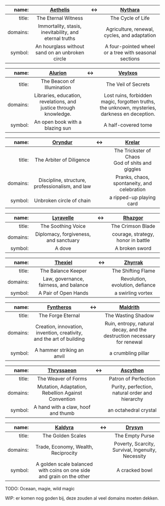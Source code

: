
|    name: |          [Aethelis](../Pantheon/Aethelis.md)           | &harr; |           [Nythara](../Pantheon/Nythara.md)           |
| -------: | :----------------------------------------------------: | ------ | :---------------------------------------------------: |
|   title: |                  The Eternal Witness                   |        |                   The Cycle of Life                   |
| domains: | Immortality, stasis, inevitability, and eternal truths |        |     Agriculture, renewal, cycles, and adaptation      |
|  symbol: |    An hourglass without sand on an unbroken circle     |        | A four-pointed wheel or a tree with seasonal sections |


|    name: |                 [Alurion](../Pantheon/Alurion.md)                 | &harr; |                               [Veylxos](../Pantheon/Veylxos.md)                               |
| -------: | :---------------------------------------------------------------: | ------ | :-------------------------------------------------------------------------------------------: |
|   title: |                    The Beacon of Illumination                     |        |                                      The Veil of Secrets                                      |
| domains: | Libraries, education, revelations, and justice through knowledge. |        | Lost ruins, forbidden magic, forgotten truths, the unknown, mysteries, darkness en deception. |
|  symbol: |                  An open book with a blazing sun                  |        |                                      A half-covered tome                                      |

|    name: |        [Oryndur](../Pantheon/Oryndur.md)        | &harr; |          [Krelar](../Pantheon/Krelar.md)           |
| -------: | :---------------------------------------------: | ------ | :------------------------------------------------: |
|   title: |            The Arbiter of Diligence             |        | The Trickster of Chaos<br>God of shits and giggles |
| domains: | Discipline, structure, professionalism, and law |        |    Pranks, chaos, spontaneity, and celebration     |
|  symbol: |            Unbroken circle of chain             |        |              a ripped-up playing card              |

|    name: | [Lyravelle](../Pantheon/Lyravelle.md) | &harr; | [Rhazgor](../Pantheon/Rhazgor.md)  |
| -------: | :-----------------------------------: | ------ | :--------------------------------: |
|   title: |          The Soothing Voice           |        |         The Crimson Blade          |
| domains: | Diplomacy, forgiveness, and sanctuary |        | courage, strategy, honor in battle |
|  symbol: |                A dove                 |        |           A broken sword           |

|    name: |   [Thexiel](../Pantheon/Thexiel.md)    | &harr; | [Zhyrrak](../Pantheon/Zhyrrak.md) |
| -------: | :------------------------------------: | ------ | :-------------------------------: |
|   title: |           The Balance Keeper           |        |        The Shifting Flame         |
| domains: | Law, governance, fairness, and balance |        |  Revolution, evolution, defiance  |
|  symbol: |          A Pair of Open Hands          |        |         a swirling vortex         |

|    name: |                [Fyntheros](../Pantheon/Fyntheros.md)                 | &harr; |                   [Maldrith](../Pantheon/Maldrith.md)                   |
| -------: | :------------------------------------------------------------------: | ------ | :---------------------------------------------------------------------: |
|   title: |                          The Forge Eternal                           |        |                           The Wasting Shadow                            |
| domains: | Creation, innovation, invention, creativity, and the art of building |        | Ruin, entropy, natural decay, and the destruction necessary for renewal |
|  symbol: |                      A hammer striking an anvil                      |        |                           a crumbling pillar                            |

|    name: |      [Thryssaeon](../Pantheon/Thryssaeon.md)       | &harr; |       [Ascython](../Pantheon/Ascython.md)       |
| -------: | :------------------------------------------------: | ------ | :---------------------------------------------: |
|   title: |                The Weaver of Forms                 |        |              Patron of Perfection               |
| domains: | Mutation, Adaptation, Rebellion Against Convention |        | Purity, perfection, natural order and hierarchy |
|  symbol: |         A hand with a claw, hoof and thumb         |        |              an octahedral crystal              |

|    name: |                   [Kaldyra](../Pantheon/Kaldyra.md)                   | &harr; |          [Drysyn](../Pantheon/Drysyn.md)          |
| -------: | :-------------------------------------------------------------------: | ------ | :-----------------------------------------------: |
|   title: |                           The Golden Scales                           |        |                  The Empty Purse                  |
| domains: |                  Trade, Economy, Wealth, Reciprocity                  |        | Poverty, Scarcity, Survival, Ingenuity, Necessity |
|  symbol: | A golden scale balanced with coins on one side and grain on the other |        |                  A cracked bowl                   |



TODO: Oceaan, magie, wild magic

WIP: er komen nog goden bij, deze zouden al veel domains moeten dekken.
